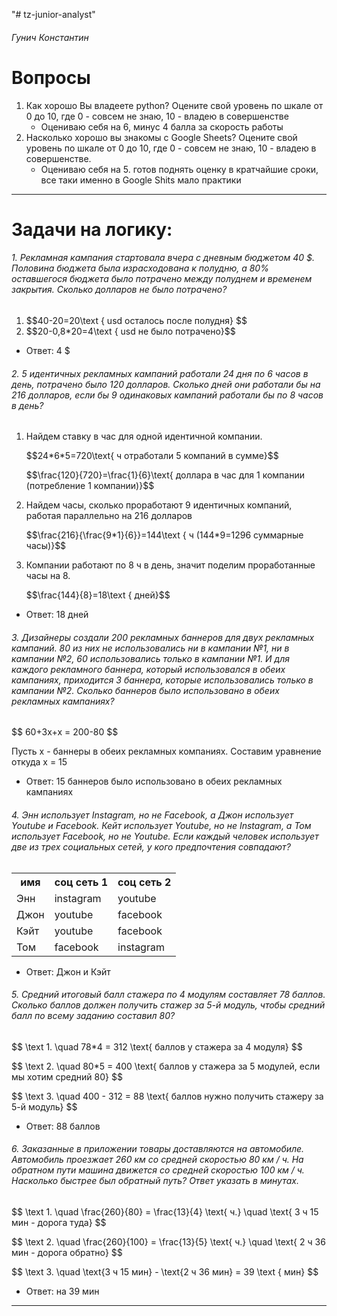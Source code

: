 "# tz-junior-analyst" 
<h6>Гунич Константин</h6>

<h1>Вопросы</h1>
<ol>
    <li>
        Как хорошо Вы владеете python? Оцените свой уровень по шкале от 0 до 10, где 0 - совсем не знаю, 10 - владею в совершенстве
        <ul>
            <li>Оцениваю себя на 6, минус 4 балла за скорость работы</li>
        </ul>
    </li>
    <li>
        Насколько хорошо вы знакомы с Google Sheets? Оцените свой уровень по шкале от 0 до 10, где 0 - совсем не знаю, 10 - владею в совершенстве.
        <ul>
            <li>Оцениваю себя на 5. готов поднять оценку в кратчайшие сроки, все таки именно в Google Shits мало практики</li>
        </ul>
    </li>
</ol>

<hr>

<h1>Задачи на логику:</h1>
<h6>1. Рекламная кампания стартовала вчера с дневным бюджетом 40 $. Половина бюджета была израсходована к полудню, а 80% оставшегося бюджета было потрачено между полуднем и временем закрытия. Сколько долларов не было потрачено?</h6>
<ol>
    <li>
        $$40-20=20\text { usd осталось после полудня} $$
    </li>
    <li>
        $$20-0,8*20=4\text { usd не было потрачено}$$
    </li>
</ol>    
<ul>
    <li>Ответ: 4 $</li>
</ul>

<h6>2. 5 идентичных рекламных кампаний работали 24 дня по 6 часов в день, потрачено было 120 долларов. Сколько дней они работали бы на 216 долларов, если бы 9 одинаковых кампаний работали бы по 8 часов в день?</h6>
<ol>
    <li>Найдем ставку в час для одной идентичной компании.
        <p>$$24*6*5=720\text{ ч отработали 5 компаний в сумме}$$</p>
        <p>$$\frac{120}{720}=\frac{1}{6}\text{ доллара в час для 1 компании (потребление 1 компании)}$$</p>
    </li>
    <li>Найдем часы, сколько проработают 9 идентичных компаний, работая параллельно на 216 долларов
        <p>$$\frac{216}{\frac{9*1}{6}}=144\text { ч (144*9=1296 суммарные часы)}$$</p>
    </li>
    <li>Компании работают по 8 ч в день, значит поделим проработанные часы на 8.
        <p>$$\frac{144}{8}=18\text { дней}$$</p>
    </li>
</ol>
<ul>
    <li>Ответ: 18 дней</li>
</ul>

<h6>3. Дизайнеры создали 200 рекламных баннеров для двух рекламных кампаний. 80 из них не использовались ни в кампании №1, ни в кампании №2, 60 использовались только в кампании №1. И для каждого рекламного баннера, который использовался в обеих кампаниях, приходится 3 баннера, которые использовались только в кампании №2. Сколько баннеров было использовано в обеих рекламных кампаниях?</h6>
<p>$$  60+3x+x = 200-80 $$</p>
<p>Пусть x - баннеры в обеих рекламных компаниях. Составим уравнение откуда x = 15</p>
<ul>
    <li>Ответ: 15 баннеров было использовано в обеих рекламных кампаниях</li>
</ul>

<h6>4. Энн использует Instagram, но не Facebook, а Джон использует Youtube и Facebook. Кейт использует Youtube, но не Instagram, а Том использует Facebook, но не Youtube. Если каждый человек использует две из трех социальных сетей, у кого предпочтения совпадают?</h6>
<table>
    <tr>
        <th>имя</th>
        <th>соц сеть 1</th>
        <th>соц сеть 2</th>
    </tr>
    <tr>
        <td>Энн</td>
        <td>instagram</td>
        <td>youtube</td>
    </tr>
    <tr>
        <td>Джон</td>
        <td>youtube</td>
        <td>facebook</td>
    </tr>
    <tr>
        <td>Кэйт</td>
        <td>youtube</td>
        <td>facebook</td>
    </tr>
    <tr>
        <td>Том</td>
        <td>facebook</td>
        <td>instagram</td>
    </tr>
</table>
<ul>
    <li>Ответ: Джон и Кэйт</li>
</ul>

<h6>5. Средний итоговый балл стажера по 4 модулям составляет 78 баллов. Сколько баллов должен получить стажер за 5-й модуль, чтобы средний балл по всему заданию составил 80?</h6>
<p>$$ \text 1. \quad 78*4 = 312 \text{ баллов у стажера за 4 модуля} $$</p>
<p>$$ \text 2. \quad 80*5 = 400 \text{ баллов у стажера за 5 модулей, если мы хотим средний 80} $$</p>
<p>$$ \text 3. \quad 400 - 312 = 88 \text{ баллов нужно получить стажеру за 5-й модуль} $$</p>
<ul>
    <li>Ответ: 88 баллов</li>
</ul>

<h6>6. Заказанные в приложении товары доставляются на автомобиле. Автомобиль проезжает 260 км со средней скоростью 80 км / ч. На обратном пути машина движется со средней скоростью 100 км / ч. Насколько быстрее был обратный путь? Ответ указать в минутах.</h6>
<p>$$ \text 1. \quad \frac{260}{80} = \frac{13}{4} \text{ ч.} \quad  \text{ 3 ч 15 мин - дорога туда} $$</p>
<p>$$ \text 2. \quad \frac{260}{100} = \frac{13}{5} \text{ ч.} \quad  \text{ 2 ч 36 мин - дорога обратно} $$</p>
<p>$$  \text 3. \quad \text{3 ч 15 мин} - \text{2 ч 36 мин} = 39 \text { мин} $$</p>
<ul>
    <li>Ответ: на 39 мин</li>
</ul>

<hr>


